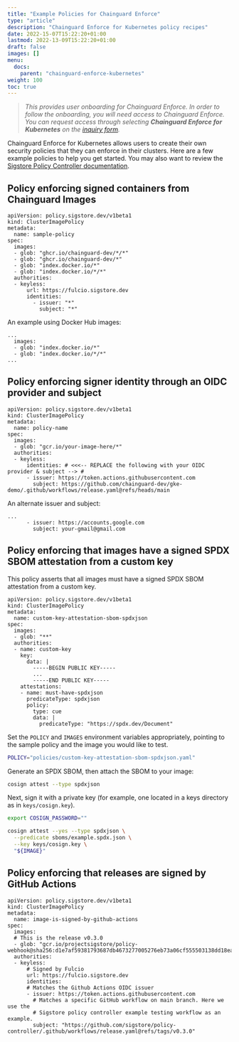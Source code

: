 ```yaml
---
title: "Example Policies for Chainguard Enforce"
type: "article"
description: "Chainguard Enforce for Kubernetes policy recipes"
date: 2022-15-07T15:22:20+01:00
lastmod: 2022-13-09T15:22:20+01:00
draft: false
images: []
menu:
  docs:
    parent: "chainguard-enforce-kubernetes"
weight: 100
toc: true
---
```


> _This provides user onboarding for Chainguard Enforce. In order to follow the onboarding, you will need access to Chainguard Enforce. You can request access through selecting **Chainguard Enforce for Kubernetes** on the [inquiry form](https://www.chainguard.dev/get-demo?utm_source=docs)._

Chainguard Enforce for Kubernetes allows users to create their own security policies that they can enforce in their clusters. Here are a few example policies to help you get started. You may also want to review the [Sigstore Policy Controller documentation](https://docs.sigstore.dev/policy-controller/overview).

## Policy enforcing signed containers from Chainguard Images

```
apiVersion: policy.sigstore.dev/v1beta1
kind: ClusterImagePolicy
metadata:
  name: sample-policy
spec:
  images:
  - glob: "ghcr.io/chainguard-dev/*/*"
  - glob: "ghcr.io/chainguard-dev/*"
  - glob: "index.docker.io/*"
  - glob: "index.docker.io/*/*"
  authorities:
  - keyless:
      url: https://fulcio.sigstore.dev
      identities:
        - issuer: "*"
          subject: "*"
```

An example using Docker Hub images:

```
...
  images:
  - glob: "index.docker.io/*"
  - glob: "index.docker.io/*/*"
...
```

## Policy enforcing signer identity through an OIDC provider and subject

```
apiVersion: policy.sigstore.dev/v1beta1
kind: ClusterImagePolicy
metadata:
  name: policy-name
spec:
  images:
  - glob: "gcr.io/your-image-here/*"
  authorities:
  - keyless:
      identities: # <<<-- REPLACE the following with your OIDC provider & subject --> #
      - issuer: https://token.actions.githubusercontent.com
        subject: https://github.com/chainguard-dev/gke-demo/.github/workflows/release.yaml@refs/heads/main
```

An alternate issuer and subject:

```
...
      - issuer: https://accounts.google.com
        subject: your-gmail@gmail.com
```

## Policy enforcing that images have a signed SPDX SBOM attestation from a custom key

This policy asserts that all images must have a signed SPDX SBOM attestation from a custom key.

```
apiVersion: policy.sigstore.dev/v1beta1
kind: ClusterImagePolicy
metadata:
  name: custom-key-attestation-sbom-spdxjson
spec:
  images:
  - glob: "**"
  authorities:
  - name: custom-key
    key:
      data: |
        -----BEGIN PUBLIC KEY-----
        ...
        -----END PUBLIC KEY-----
    attestations:
    - name: must-have-spdxjson
      predicateType: spdxjson
      policy:
        type: cue
        data: |
          predicateType: "https://spdx.dev/Document"
```

Set the `POLICY` and `IMAGES` environment variables appropriately, pointing to the sample policy and the image you would like to test.

```sh
POLICY="policies/custom-key-attestation-sbom-spdxjson.yaml"
```

Generate an SPDX SBOM, then attach the SBOM to your image:

```sh
cosign attest --type spdxjson
```

Next, sign it with a private key (for example, one located in a keys directory as in `keys/cosign.key`).

```sh
export COSIGN_PASSWORD=""

cosign attest --yes --type spdxjson \
  --predicate sboms/example.spdx.json \
  --key keys/cosign.key \
  "${IMAGE}"
```


## Policy enforcing that releases are signed by GitHub Actions

```
apiVersion: policy.sigstore.dev/v1beta1
kind: ClusterImagePolicy
metadata:
  name: image-is-signed-by-github-actions
spec:
  images:
  # This is the release v0.3.0
  - glob: "gcr.io/projectsigstore/policy-webhook@sha256:d1e7af59381793687db4673277005276eb73a06cf555503138dd18eaa1ca47d6"
  authorities:
  - keyless:
      # Signed by Fulcio
      url: https://fulcio.sigstore.dev
      identities:
      # Matches the Github Actions OIDC issuer
      - issuer: https://token.actions.githubusercontent.com
        # Matches a specific GitHub workflow on main branch. Here we use the
        # Sigstore policy controller example testing workflow as an example.
        subject: "https://github.com/sigstore/policy-controller/.github/workflows/release.yaml@refs/tags/v0.3.0"
```